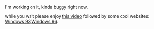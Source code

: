 I'm working on it, kinda buggy right now. 

while you wait please enjoy [this video](https://www.youtube.com/watch?v=3b3erHBdi0I) followed by some cool websites: [Windows 93](https://www.windows93.net/#!defrag),[Windows 96](https://windows96.net/).
